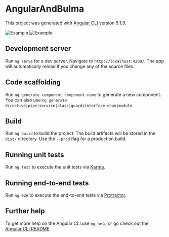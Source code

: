 # AngularAndBulma

This project was generated with [Angular CLI](https://github.com/angular/angular-cli) version 9.1.9.

![Example](https://github.com/MariaDelCarmenHernandezDiaz/Angular-and-Bulma/blob/master/1.PNG "Angular")
![Example](https://github.com/MariaDelCarmenHernandezDiaz/Angular-and-Bulma/blob/master/2.png "Angular")


## Development server

Run `ng serve` for a dev server. Navigate to `http://localhost:4200/`. The app will automatically reload if you change any of the source files.

## Code scaffolding

Run `ng generate component component-name` to generate a new component. You can also use `ng generate directive|pipe|service|class|guard|interface|enum|module`.

## Build

Run `ng build` to build the project. The build artifacts will be stored in the `dist/` directory. Use the `--prod` flag for a production build.

## Running unit tests

Run `ng test` to execute the unit tests via [Karma](https://karma-runner.github.io).

## Running end-to-end tests

Run `ng e2e` to execute the end-to-end tests via [Protractor](http://www.protractortest.org/).

## Further help

To get more help on the Angular CLI use `ng help` or go check out the [Angular CLI README](https://github.com/angular/angular-cli/blob/master/README.md).
